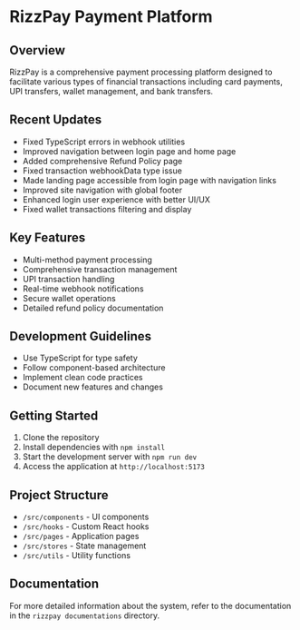 
# RizzPay Payment Platform

## Overview

RizzPay is a comprehensive payment processing platform designed to facilitate various types of financial transactions including card payments, UPI transfers, wallet management, and bank transfers.

## Recent Updates

- Fixed TypeScript errors in webhook utilities
- Improved navigation between login page and home page
- Added comprehensive Refund Policy page
- Fixed transaction webhookData type issue
- Made landing page accessible from login page with navigation links
- Improved site navigation with global footer
- Enhanced login user experience with better UI/UX
- Fixed wallet transactions filtering and display

## Key Features

- Multi-method payment processing
- Comprehensive transaction management
- UPI transaction handling
- Real-time webhook notifications
- Secure wallet operations
- Detailed refund policy documentation

## Development Guidelines

- Use TypeScript for type safety
- Follow component-based architecture
- Implement clean code practices
- Document new features and changes

## Getting Started

1. Clone the repository
2. Install dependencies with `npm install`
3. Start the development server with `npm run dev`
4. Access the application at `http://localhost:5173`

## Project Structure

- `/src/components` - UI components
- `/src/hooks` - Custom React hooks
- `/src/pages` - Application pages
- `/src/stores` - State management
- `/src/utils` - Utility functions

## Documentation

For more detailed information about the system, refer to the documentation in the `rizzpay documentations` directory.

